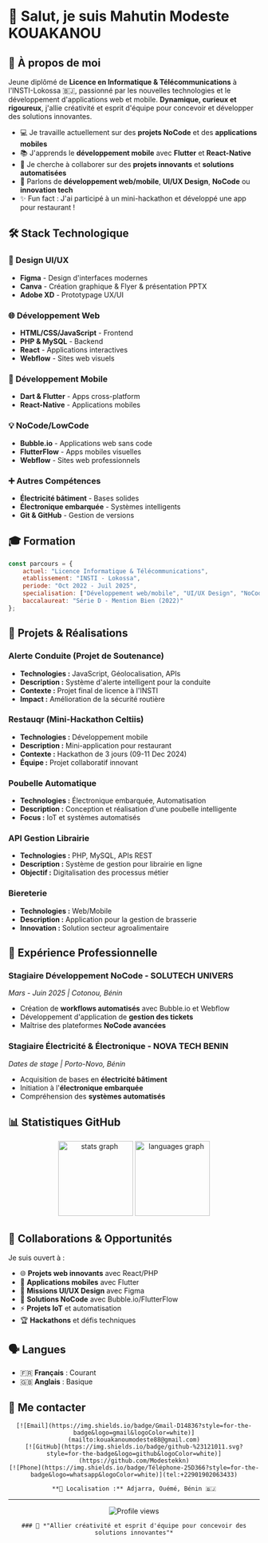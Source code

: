 # 👋 Salut, je suis **Mahutin Modeste KOUAKANOU**

## 🚀 À propos de moi

Jeune diplômé de **Licence en Informatique & Télécommunications** à l'INSTI-Lokossa 🇧🇯, passionné par les nouvelles technologies et le développement d'applications web et mobile. **Dynamique, curieux et rigoureux**, j'allie créativité et esprit d'équipe pour concevoir et développer des solutions innovantes.

- 💻 Je travaille actuellement sur des **projets NoCode** et des **applications mobiles**
- 📚 J'apprends le **développement mobile** avec **Flutter** et **React-Native**
- 🤝 Je cherche à collaborer sur des **projets innovants** et **solutions automatisées**
- 💬 Parlons de **développement web/mobile**, **UI/UX Design**, **NoCode** ou **innovation tech**
- ✨ Fun fact : J'ai participé à un mini-hackathon et développé une app pour restaurant !

## 🛠️ Stack Technologique

### 🎨 Design UI/UX
- **Figma** - Design d'interfaces modernes
- **Canva** - Création graphique & Flyer & présentation PPTX
- **Adobe XD** - Prototypage UX/UI

### 🌐 Développement Web
- **HTML/CSS/JavaScript** - Frontend 
- **PHP & MySQL** - Backend 
- **React** - Applications interactives
- **Webflow** - Sites web visuels

### 📱 Développement Mobile
- **Dart & Flutter** - Apps cross-platform
- **React-Native** - Applications mobiles

### 💡 NoCode/LowCode
- **Bubble.io** - Applications web sans code
- **FlutterFlow** - Apps mobiles visuelles
- **Webflow** - Sites web professionnels

### ➕ Autres Compétences
- **Électricité bâtiment** - Bases solides
- **Électronique embarquée** - Systèmes intelligents
- **Git & GitHub** - Gestion de versions

## 🎓 Formation

```javascript
const parcours = {
    actuel: "Licence Informatique & Télécommunications",
    etablissement: "INSTI - Lokossa",
    periode: "Oct 2022 - Juil 2025",
    specialisation: ["Développement web/mobile", "UI/UX Design", "NoCode"],
    baccalaureat: "Série D - Mention Bien (2022)"
};
```

## 💼 Projets & Réalisations

### **Alerte Conduite** (Projet de Soutenance)
- **Technologies :** JavaScript, Géolocalisation, APIs
- **Description :** Système d'alerte intelligent pour la conduite
- **Contexte :** Projet final de licence à l'INSTI
- **Impact :** Amélioration de la sécurité routière

### **Restauqr** (Mini-Hackathon Celtiis)
- **Technologies :** Développement mobile
- **Description :** Mini-application pour restaurant
- **Contexte :** Hackathon de 3 jours (09-11 Dec 2024)
- **Équipe :** Projet collaboratif innovant

### **Poubelle Automatique**
- **Technologies :** Électronique embarquée, Automatisation
- **Description :** Conception et réalisation d'une poubelle intelligente
- **Focus :** IoT et systèmes automatisés

### **API Gestion Librairie**
- **Technologies :** PHP, MySQL, APIs REST
- **Description :** Système de gestion pour librairie en ligne
- **Objectif :** Digitalisation des processus métier

### **Biereterie**
- **Technologies :** Web/Mobile
- **Description :** Application pour la gestion de brasserie
- **Innovation :** Solution secteur agroalimentaire

## 🏢 Expérience Professionnelle

### **Stagiaire Développement NoCode** - SOLUTECH UNIVERS
*Mars - Juin 2025 | Cotonou, Bénin*
- Création de **workflows automatisés** avec Bubble.io et Webflow
- Développement d'application de **gestion des tickets**
- Maîtrise des plateformes **NoCode avancées**

### **Stagiaire Électricité & Électronique** - NOVA TECH BENIN
*Dates de stage | Porto-Novo, Bénin*
- Acquisition de bases en **électricité bâtiment**
- Initiation à l'**électronique embarquée**
- Compréhension des **systèmes automatisés**

## 📊 Statistiques GitHub

<div align="center">
    <img src="https://github-readme-stats.vercel.app/api?username=Modestekkn&hide_title=false&hide_rank=false&show_icons=true&include_all_commits=true&count_private=true&disable_animations=false&theme=dracula&locale=fr&hide_border=false"
        height="150" alt="stats graph" />
    <img src="https://github-readme-stats.vercel.app/api/top-langs?username=Modestekkn&locale=fr&hide_title=false&layout=compact&card_width=320&langs_count=6&theme=dracula&hide_border=false"
        height="150" alt="languages graph" />
</div>

## 🤝 Collaborations & Opportunités

Je suis ouvert à :
- 🌐 **Projets web innovants** avec React/PHP
- 📱 **Applications mobiles** avec Flutter
- 🎨 **Missions UI/UX Design** avec Figma
- 🚀 **Solutions NoCode** avec Bubble.io/FlutterFlow
- ⚡ **Projets IoT** et automatisation
- 🏆 **Hackathons** et défis techniques

## 🗣️ Langues
- 🇫🇷 **Français** : Courant
- 🇬🇧 **Anglais** : Basique

## 📧 Me contacter

<div align="center">

    [![Email](https://img.shields.io/badge/Gmail-D14836?style=for-the-badge&logo=gmail&logoColor=white)](mailto:kouakanoumodeste88@gmail.com)
    [![GitHub](https://img.shields.io/badge/github-%23121011.svg?style=for-the-badge&logo=github&logoColor=white)](https://github.com/Modestekkn)
    [![Phone](https://img.shields.io/badge/Téléphone-25D366?style=for-the-badge&logo=whatsapp&logoColor=white)](tel:+22901902063433)

    **📍 Localisation :** Adjarra, Ouémé, Bénin 🇧🇯

</div>

---

<div align="center">
    <img src="https://komarev.com/ghpvc/?username=Modestekkn&color=blue&style=flat-square&label=Visiteurs"
        alt="Profile views" />
</div>

<div align="center">

    ### 💫 *"Allier créativité et esprit d'équipe pour concevoir des solutions innovantes"*

</div>

